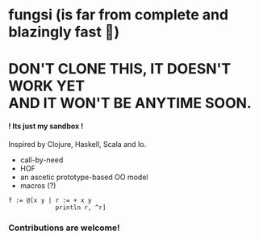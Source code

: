 # fungsi (is far from complete and blazingly fast 🚀)
# DON'T CLONE THIS, IT DOESN'T WORK YET <br> AND IT WON'T BE ANYTIME SOON.
#### ! Its just my sandbox !
Inspired by Clojure, Haskell, Scala and Io.

- call-by-need
- HOF
- an ascetic prototype-based OO model
- macros (?)

```smalltalk 
f := @[x y | r := + x y
             println r, ^r]
```

### Contributions are welcome!
